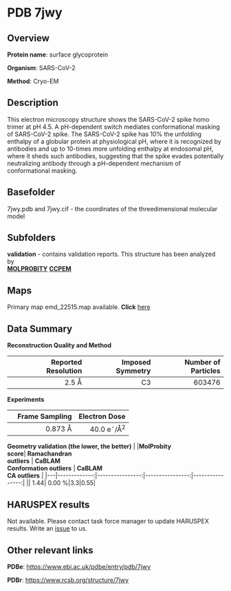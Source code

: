 # PDB 7jwy

## Overview

**Protein name**: surface glycoprotein

**Organism**: SARS-CoV-2

**Method**: Cryo-EM

## Description

This electron microscopy structure shows the SARS-CoV-2 spike homo trimer at pH 4.5. A pH-dependent switch mediates conformational masking of SARS-CoV-2 spike. The SARS-CoV-2 spike has 10% the unfolding enthalpy of a globular protein at physiological pH, where it is recognized by antibodies and up to 10-times more unfolding enthalpy at endosomal pH, where it sheds such antibodies, suggesting that the spike evades potentially neutralizing antibody through a pH-dependent mechanism of conformational masking.

## Basefolder

7jwy.pdb and 7jwy.cif - the coordinates of the threedimensional molecular model

## Subfolders





**validation** - contains validation reports. This structure has been analyzed by <br>  [**MOLPROBITY**](https://github.com/thorn-lab/coronavirus_structural_task_force/tree/master/pdb/surface_glycoprotein/SARS-CoV-2/7jwy/validation/molprobity)   [**CCPEM**](https://github.com/thorn-lab/coronavirus_structural_task_force/tree/master/pdb/surface_glycoprotein/SARS-CoV-2/7jwy/validation/ccpem-validation) 



## Maps

Primary map emd_22515.map available. **Click** [here](http://ftp.wwpdb.org/pub/emdb/structures/EMD-22515/map/) 

## Data Summary
**Reconstruction Quality and Method**

|   | Reported Resolution | Imposed Symmetry | Number of Particles |
|---|-------------:|----------------:|--------------:|
|   |2.5 Å|C3|603476|

**Experiments**

|   | Frame Sampling | Electron Dose |
|---|-------------:|----------------:|
|   |0.873 Å|40.0 e<sup>-</sup>/Å<sup>2</sup>|

**Geometry validation (the lower, the better)**
|   |**MolProbity<br>score**| **Ramachandran<br>outliers** | **CaBLAM<br>Conformation outliers** | **CaBLAM<br>CA outliers** |
|---|-------------:|----------------:|----------------:|----------------:|
||  1.44|  0.00 %|3.3|0.55|

## HARUSPEX results

Not available. Please contact task force manager to update HARUSPEX results. Write an [issue](https://github.com/thorn-lab/coronavirus_structural_task_force/issues) to us.

## Other relevant links 
**PDBe**:  https://www.ebi.ac.uk/pdbe/entry/pdb/7jwy
 
**PDBr**: https://www.rcsb.org/structure/7jwy 
